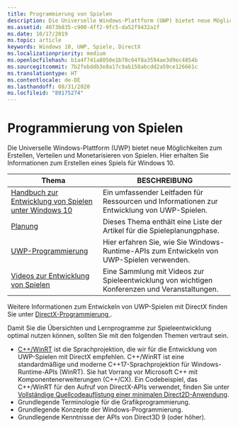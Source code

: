 ```yaml
---
title: Programmierung von Spielen
description: Die Universelle Windows-Plattform (UWP) bietet neue Möglichkeiten zum Erstellen, Verteilen und Monetisieren von Spielen. Hier erhalten Sie Informationen zum Starten eines neuen Spiels oder Portieren eines vorhandenen Spiels.
ms.assetid: 4073b835-c900-4ff2-9fc5-da52f9432a1f
ms.date: 10/17/2019
ms.topic: article
keywords: Windows 10, UWP, Spiele, DirectX
ms.localizationpriority: medium
ms.openlocfilehash: b1a4f741a8050e1b78c64f8a3594ae3d9ec4854b
ms.sourcegitcommit: 7b2febddb3e8a17c9ab158abcdd2a59ce126661c
ms.translationtype: HT
ms.contentlocale: de-DE
ms.lasthandoff: 08/31/2020
ms.locfileid: "89175274"
---
```

# <a name="game-programming"></a>Programmierung von Spielen

Die Universelle Windows-Plattform (UWP) bietet neue Möglichkeiten zum Erstellen, Verteilen und Monetarisieren von Spielen. Hier erhalten Sie Informationen zum Erstellen eines Spiels für Windows 10.

| Thema | BESCHREIBUNG |
|-|-|
| [Handbuch zur Entwicklung von Spielen unter Windows 10](e2e.md) | Ein umfassender Leitfaden für Ressourcen und Informationen zur Entwicklung von UWP-Spielen. |
| [Planung](planning.md) | Dieses Thema enthält eine Liste der Artikel für die Spieleplanungphase. |
| [UWP-Programmierung](uwp-programming.md) | Hier erfahren Sie, wie Sie Windows-Runtime-APIs zum Entwickeln von UWP-Spielen verwenden. |
| [Videos zur Entwicklung von Spielen](game-development-videos.md) | Eine Sammlung mit Videos zur Spieleentwicklung von wichtigen Konferenzen und Veranstaltungen. |

Weitere Informationen zum Entwickeln von UWP-Spielen mit DirectX finden Sie unter [DirectX-Programmierung ](directx-programming.md).

Damit Sie die Übersichten und Lernprogramme zur Spieleentwicklung optimal nutzen können, sollten Sie mit den folgenden Themen vertraut sein.

- [C++/WinRT](../cpp-and-winrt-apis/index.md) ist die Sprachprojektion, die wir für die Entwicklung von UWP-Spielen mit DirectX empfehlen. C++/WinRT ist eine standardmäßige und moderne C++17-Sprachprojektion für Windows-Runtime-APIs (WinRT). Sie hat Vorrang vor Microsoft C++ mit Komponentenerweiterungen (C++/CX). Ein Codebeispiel, das C++/WinRT für den Aufruf von DirectX-APIs verwendet, finden Sie unter [Vollständige Quellcodeauflistung einer minimalen Direct2D-Anwendung](../cpp-and-winrt-apis/consume-com.md#full-source-code-listing-of-a-minimal-direct2d-application).
- Grundlegende Terminologie für die Grafikprogrammierung.
- Grundlegende Konzepte der Windows-Programmierung.
- Grundlegende Kenntnisse der APIs von Direct3D 9 (oder höher).